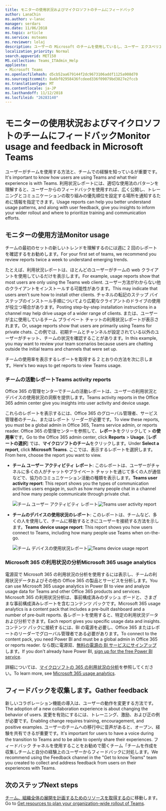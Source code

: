 ```yaml
---
title: モニターの使用状況およびマイクロソフトのチームにフィードバック
author: LanaChin
ms.author: v-lanac
manager: serdars
ms.date: 11/06/2018
ms.topic: article
ms.service: msteams
ms.reviewer: lolaj
description: ユーザーの Microsoft のチームを使用しているし、ユーザー エクスペリエンスに関するフィードバックを収集して利用可能なレポートのオプションについて説明します。
localization_priority: Normal
search.appverid: MET150
MS.collection: Teams_ITAdmin_Help
appliesto:
- Microsoft Teams
ms.openlocfilehash: d5cb52aa679144f2dc9673106addf1125a908d70
ms.sourcegitcommit: 8a6bf02958436fcdeed336f09079bd3827e2fccb
ms.translationtype: MT
ms.contentlocale: ja-JP
ms.lasthandoff: 11/12/2018
ms.locfileid: "26283140"
---
```

# <a name="monitor-usage-and-feedback-in-microsoft-teams"></a><span data-ttu-id="a7ec3-103">モニターの使用状況およびマイクロソフトのチームにフィードバック</span><span class="sxs-lookup"><span data-stu-id="a7ec3-103">Monitor usage and feedback in Microsoft Teams</span></span>
<span data-ttu-id="a7ec3-104">ユーザーがチームを使用する方法と、チームでの経験を知っているが重要です。</span><span class="sxs-lookup"><span data-stu-id="a7ec3-104">It's important to know how users are using Teams and what their experience is with Teams.</span></span> <span data-ttu-id="a7ec3-105">利用状況レポートには、適切な使用法のパターンを理解すると、ユーザーからのフィードバックを使用すれば、広く公開し、トレーニングとコミュニケーションの取り組みの優先順位を設定する場所を通知するために情報を指定できます。</span><span class="sxs-lookup"><span data-stu-id="a7ec3-105">Usage reports can help you better understand usage patterns, and along with user feedback, give you insights to inform your wider rollout and where to prioritize training and communication efforts.</span></span>

## <a name="monitor-usage"></a><span data-ttu-id="a7ec3-106">モニターの使用方法</span><span class="sxs-lookup"><span data-stu-id="a7ec3-106">Monitor usage</span></span>
<span data-ttu-id="a7ec3-107">チームの最初のセットの新しいトレンドを理解するのには週に 2 回のレポートを確認するをお勧めします。</span><span class="sxs-lookup"><span data-stu-id="a7ec3-107">For your first set of teams, we recommend you review reports twice a week to understand emerging trends.</span></span> 

<span data-ttu-id="a7ec3-108">たとえば、利用状況レポートは、ほとんどのユーザーがチームの web クライアントを使用しているだけを表示します。</span><span class="sxs-lookup"><span data-stu-id="a7ec3-108">For example, usage reports show that most users are only using the Teams web client.</span></span> <span data-ttu-id="a7ec3-109">ユーザー方法がわからない他のクライアントをインストールする可能性があります。</span><span class="sxs-lookup"><span data-stu-id="a7ec3-109">This may indicate that users aren't sure how to install other clients.</span></span> <span data-ttu-id="a7ec3-110">チャネルの転記のステップ バイ ステップのインストール手順についてより広範なクライアントのドライブの使用が役立つ場合があります。</span><span class="sxs-lookup"><span data-stu-id="a7ec3-110">Posting step-by-step installation instructions in a channel may help drive usage of a wider range of clients.</span></span> <span data-ttu-id="a7ec3-111">または、ユーザーが主に使用しているチーム プライベート チャットの利用状況レポートが表示されます。</span><span class="sxs-lookup"><span data-stu-id="a7ec3-111">Or, usage reports show that users are primarily using Teams for private chats.</span></span> <span data-ttu-id="a7ec3-112">この例では、初期チームとチャンネルが設定されている以外のユーザーがチャット、チームの状況を確認することがあります。</span><span class="sxs-lookup"><span data-stu-id="a7ec3-112">In this example, you may want to review your team scenarios because users are chatting outside the initial teams and channels that were set up.</span></span> 

<span data-ttu-id="a7ec3-113">チームの使用率を表示するレポートを取得する 2 とおりの方法を次に示します。</span><span class="sxs-lookup"><span data-stu-id="a7ec3-113">Here's two ways to get reports to view Teams usage.</span></span> 

### <a name="teams-activity-reports"></a><span data-ttu-id="a7ec3-114">チームの活動レポート</span><span class="sxs-lookup"><span data-stu-id="a7ec3-114">Teams activity reports</span></span> 
<span data-ttu-id="a7ec3-115">Office 365 の管理センターでチームの活動レポートは、ユーザーの利用状況とデバイスの使用状況の洞察を提供します。</span><span class="sxs-lookup"><span data-stu-id="a7ec3-115">Teams activity reports in the Office 365 admin center give you insights into user activity and device usage.</span></span> 

<span data-ttu-id="a7ec3-116">これらのレポートを表示するには、Office 365 のグローバル管理者、サービス管理者のチーム、またはレポート リーダーが必要です。</span><span class="sxs-lookup"><span data-stu-id="a7ec3-116">To view these reports, you must be a global admin in Office 365, Teams service admin, or reports reader.</span></span> <span data-ttu-id="a7ec3-117">Office 365 の管理センターを参照して、**レポート**をクリックして > **の使用率**です。</span><span class="sxs-lookup"><span data-stu-id="a7ec3-117">Go to the Office 365 admin center, click **Reports** > **Usage**.</span></span> <span data-ttu-id="a7ec3-118">[**レポートの選択**] では、**マイクロソフトのチーム**をクリックします。</span><span class="sxs-lookup"><span data-stu-id="a7ec3-118">Under **Select a report**, click **Microsoft Teams**.</span></span> <span data-ttu-id="a7ec3-119">ここでは、表示するレポートを選択します。</span><span class="sxs-lookup"><span data-stu-id="a7ec3-119">From here, choose the report you want to view.</span></span>

- <span data-ttu-id="a7ec3-120">**チーム ユーザー アクティビティ レポート**: このレポートは、ユーザーがチャネルに多くの人がチャットやプライベート チャットを通じて多くの人が通信などで、協力のコミュニケーション活動の種類を表示します。</span><span class="sxs-lookup"><span data-stu-id="a7ec3-120">**Teams user activity report**: This report shows you the types of communication activities users engage in, such as how many people chat in a channel and how many people communicate through private chat.</span></span>  

    <span data-ttu-id="a7ec3-121">![チーム ユーザー アクティビティ レポート](media/get-started-with-teams-user-activity-report.png "スクリーン ショットを含むチャネル メッセージ、チャット ・ メッセージ、呼び出し、会議。 およびその他の活動の種類によってユーザーの数を示すグラフを表示、チームのユーザー アクティビティ レポートの")</span><span class="sxs-lookup"><span data-stu-id="a7ec3-121">![Teams user activity report](media/get-started-with-teams-user-activity-report.png "Screen shot of the Teams user activity report, showing a graph that indicates the number of users by activity type, which includes channel messages, chat messages, calls, meetings. and other")</span></span> 
- <span data-ttu-id="a7ec3-122">**チームのデバイスの使用状況のレポート**: このレポートは、チームなど、多くの人を使用して、チームに移動するときにユーザーを接続する方法を示します。</span><span class="sxs-lookup"><span data-stu-id="a7ec3-122">**Teams device usage report**: This report shows you how users connect to Teams, including how many people use Teams when on-the-go.</span></span>

     <span data-ttu-id="a7ec3-123">![チーム デバイスの使用状況レポート](media/get-started-with-teams-device-usage-report.png "デバイスの種類、Windows、Mac、web、iOS および Android などでは、ユーザーの数を示すグラフを表示、チーム デバイスの使用状況レポートのスクリーン ショット")</span><span class="sxs-lookup"><span data-stu-id="a7ec3-123">![Teams device usage report](media/get-started-with-teams-device-usage-report.png "Screen shot of the Teams device usage report, showing a graph that indicates the number of users by device type, which includes Windows, Mac, web, iOS, and Android")</span></span>  

### <a name="microsoft-365-usage-analytics"></a><span data-ttu-id="a7ec3-124">Microsoft 365 の利用状況の分析</span><span class="sxs-lookup"><span data-stu-id="a7ec3-124">Microsoft 365 usage analytics</span></span>

<span data-ttu-id="a7ec3-125">電源双で Microsoft 365 の利用状況の分析を使用するには表示し、チームの利用状況データおよびその他の Office 365 の製品とサービスを分析します。</span><span class="sxs-lookup"><span data-stu-id="a7ec3-125">You can use Microsoft 365 usage analytics in Power BI to view and analyze usage data for Teams and other Office 365 products and services.</span></span> <span data-ttu-id="a7ec3-126">Microsoft 365 の利用状況分析は、事前構成済みのダッシュ ボードと、さまざまな事前構成済みレポートを含むコンテンツ パックです。</span><span class="sxs-lookup"><span data-stu-id="a7ec3-126">Microsoft 365 usage analytics is a content pack that includes a pre-built dashboard and a number of pre-built reports.</span></span> <span data-ttu-id="a7ec3-127">各レポートを使用すると、特定の利用状況データおよび分析できます。</span><span class="sxs-lookup"><span data-stu-id="a7ec3-127">Each report gives you specific usage data and insights.</span></span> <span data-ttu-id="a7ec3-128">コンテンツ パックに接続するには、BI の電源を必要し、Office 365 またはレポートのリーダーでグローバル管理者である必要があります。</span><span class="sxs-lookup"><span data-stu-id="a7ec3-128">To connect to the content pack, you need Power BI and must be a global admin in Office 365 or reports reader.</span></span> <span data-ttu-id="a7ec3-129">なら既に電源双、[無料の電源の BI サービスにサインアップ](https://powerbi.microsoft.com)します。</span><span class="sxs-lookup"><span data-stu-id="a7ec3-129">If you don't already have Power BI, [sign up for the free Power BI service](https://powerbi.microsoft.com).</span></span> 

<span data-ttu-id="a7ec3-130">詳細については、[マイクロソフトの 365 の利用状況の分析](https://support.office.com/article/Microsoft-365-usage-analytics-77ff780d-ab19-4553-adea-09cb65ad0f1f)を参照してください。</span><span class="sxs-lookup"><span data-stu-id="a7ec3-130">To learn more, see [Microsoft 365 usage analytics](https://support.office.com/article/Microsoft-365-usage-analytics-77ff780d-ab19-4553-adea-09cb65ad0f1f).</span></span> 

## <a name="gather-feedback"></a><span data-ttu-id="a7ec3-131">フィードバックを収集します。</span><span class="sxs-lookup"><span data-stu-id="a7ec3-131">Gather feedback</span></span>
<span data-ttu-id="a7ec3-132">新しいコラボレーション機能の導入は、ユーザーの動作を変更する方法です。</span><span class="sxs-lookup"><span data-stu-id="a7ec3-132">The adoption of a new collaboration experience is about changing the behavior of users.</span></span> <span data-ttu-id="a7ec3-133">変更を有効にするには、トレーニング、激励、および正の例が必要です。</span><span class="sxs-lookup"><span data-stu-id="a7ec3-133">Enabling change requires training, encouragement, and positive examples.</span></span> <span data-ttu-id="a7ec3-134">ユーザーのチームへの移行中に音声があると、オープン、経験を共有できるが重要です。</span><span class="sxs-lookup"><span data-stu-id="a7ec3-134">It's important for users to have a voice during the transition to Teams and to be able to openly share their experiences.</span></span> <span data-ttu-id="a7ec3-135">フィードバック チャネルを使用することをお勧めで聞くチーム「チームを作成を収集しチームと自分の経験上のユーザーからフィードバックに対処します。</span><span class="sxs-lookup"><span data-stu-id="a7ec3-135">We recommend using the Feedback channel in the "Get to know Teams" team you created to collect and address feedback from users on their experiences with Teams.</span></span> 

## <a name="next-steps"></a><span data-ttu-id="a7ec3-136">次のステップ</span><span class="sxs-lookup"><span data-stu-id="a7ec3-136">Next steps</span></span>
<span data-ttu-id="a7ec3-137">[チーム、組織全体の展開を計画するためのリソースを取得するの](get-started-with-teams-resources-for-org-wide-rollout.md)に移動します。</span><span class="sxs-lookup"><span data-stu-id="a7ec3-137">Go to [Get resources to plan your organization-wide rollout of Teams](get-started-with-teams-resources-for-org-wide-rollout.md).</span></span>
